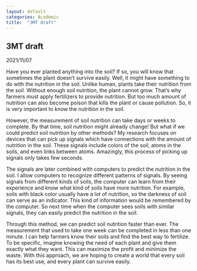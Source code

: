```yaml
---
layout: default
categories: Academic
title:  "3MT draft"
---  
```

## 3MT draft  
2021/11/07  
  
Have you ever planted anything into the soil? If so, you will know that sometimes the plant doesn’t survive easily. Well, it might have something to do with the nutrition in the soil. Unlike human, plants take their nutrition from the soil. Without enough soil nutrition, the plant cannot grow. That’s why farmers must apply fertilizers to provide nutrition. But too much amount of nutrition can also become poison that kills the plant or cause pollution. So, it is very important to know the nutrition in the soil.  
  
However, the measurement of soil nutrition can take days or weeks to complete. By that time, soil nutrition might already change! But what if we could predict soil nutrition by other methods? My research focuses on devices that can pick up signals which have connections with the amount of nutrition in the soil. These signals include colors of the soil, atoms in the soils, and even links between atoms. Amazingly, this process of picking up signals only takes few seconds.  
  
The signals are later combined with computers to predict the nutrition in the soil. I allow computers to recognize different patterns of signals. By seeing signals from different kinds of soils, the computer can learn from their experience and know what kind of soils have more nutrition. For example, soils with black color usually have a lot of nutrition, so the darkness of soil can serve as an indicator. This kind of information would be remembered by the computer. So next time when the computer sees soils with similar signals, they can easily predict the nutrition in the soil.  
  
Through this method, we can predict soil nutrition faster than ever. The measurement that used to take one week can be completed in less than one minute. I can help farmers know their soils and find the best way to fertilize. To be specific, imagine knowing the need of each plant and give them exactly what they want. This can maximize the profit and minimize the waste. With this approach, we are hoping to create a world that every soil has its best use, and every plant can survive easily.  

